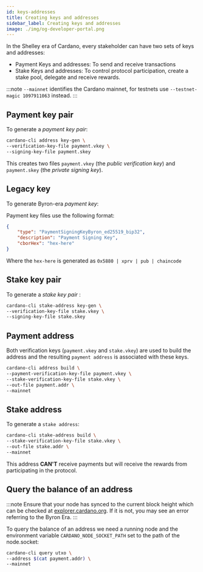 ```yaml
---
id: keys-addresses
title: Creating keys and addresses
sidebar_label: Creating keys and addresses
image: ./img/og-developer-portal.png
---
```


In the Shelley era of Cardano, every stakeholder can have two sets of keys and addresses:

* Payment Keys and addresses: To send and receive transactions
* Stake Keys and addresses: To control protocol participation, create a stake pool, delegate and receive rewards.

:::note
`--mainnet` identifies the Cardano mainnet, for testnets use `--testnet-magic 1097911063` instead.
:::

## Payment key pair

To generate a _payment key pair_:

```sh
cardano-cli address key-gen \
--verification-key-file payment.vkey \
--signing-key-file payment.skey
```
This creates two files `payment.vkey` (the _public verification key_) and `payment.skey` (the _private signing key_).

## Legacy key

To generate Byron-era _payment key_:

Payment key files use the following format:
```json
{
    "type": "PaymentSigningKeyByron_ed25519_bip32",
    "description": "Payment Signing Key",
    "cborHex": "hex-here"
}
```

Where the `hex-here` is generated as `0x5880 | xprv | pub | chaincode`

## Stake key pair
To generate a _stake key pair_ :

```sh
cardano-cli stake-address key-gen \
--verification-key-file stake.vkey \
--signing-key-file stake.skey
```
## Payment address
Both verification keys (`payment.vkey` and `stake.vkey`) are used to build the address and the resulting `payment address` is associated with these keys.

```sh
cardano-cli address build \
--payment-verification-key-file payment.vkey \
--stake-verification-key-file stake.vkey \
--out-file payment.addr \
--mainnet
```
## Stake address

To generate a `stake address`:

```sh
cardano-cli stake-address build \
--stake-verification-key-file stake.vkey \
--out-file stake.addr \
--mainnet
```
This address __CAN'T__ receive payments but will receive the rewards from participating in the protocol.


## Query the balance of an address

:::note
Ensure that your node has synced to the current block height which can be checked at [explorer.cardano.org](https://explorer.cardano.org). If it is not, you may see an error referring to the Byron Era.
:::

To query the balance of an address we need a running node and the environment variable `CARDANO_NODE_SOCKET_PATH` set to the path of the node.socket:

```sh
cardano-cli query utxo \
--address $(cat payment.addr) \
--mainnet
```
